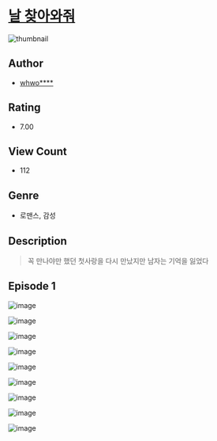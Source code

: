 # [날 찾아와줘](https://comic.naver.com/challenge/list?titleId=810367)
![thumbnail](https://image-comic.pstatic.net/user_contents_data/challenge_comic/2023/05/23/305290/upload_7365974080102019636_480x623.jpeg)

## Author
- [whwo****](https://comic.naver.com/artistTitle?id=305290)

## Rating
- 7.00

## View Count
- 112

## Genre
- 로맨스, 감성

## Description
> 꼭 만나야만 했던 첫사랑을 다시 만났지만 남자는 기억을 잃었다


## Episode 1
![image](https://image-comic.pstatic.net/user_contents_data/challenge_comic/2023/05/23/305290/upload_4135204096291726392.jpeg)

![image](https://image-comic.pstatic.net/user_contents_data/challenge_comic/2023/05/23/305290/upload_7018124881450512481.jpeg)

![image](https://image-comic.pstatic.net/user_contents_data/challenge_comic/2023/05/23/305290/upload_7076896848018290995.jpeg)

![image](https://image-comic.pstatic.net/user_contents_data/challenge_comic/2023/05/23/305290/upload_7233169555189018937.jpeg)

![image](https://image-comic.pstatic.net/user_contents_data/challenge_comic/2023/05/23/305290/upload_3544668679603304294.jpeg)

![image](https://image-comic.pstatic.net/user_contents_data/challenge_comic/2023/05/23/305290/upload_3979319710032487474.jpeg)

![image](https://image-comic.pstatic.net/user_contents_data/challenge_comic/2023/05/23/305290/upload_7233170475150829108.jpeg)

![image](https://image-comic.pstatic.net/user_contents_data/challenge_comic/2023/05/23/305290/upload_7377240561053546598.jpeg)

![image](https://image-comic.pstatic.net/user_contents_data/challenge_comic/2023/05/23/305290/upload_7221068335350428465.jpeg)
